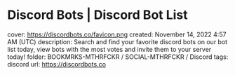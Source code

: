 # Discord Bots | Discord Bot List

cover: https://discordbots.co/favicon.png
created: November 14, 2022 4:57 AM (UTC)
description: Search and find your favorite discord bots on our bot list today, view bots with the most votes and invite them to your server today!
folder: BOOKMRKS-MTHRFCKR / SOCIAL-MTHRFCKR / Discord
tags: discord
url: https://discordbots.co